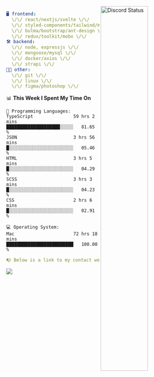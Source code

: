 
<a href="https://discord.com/users/279302975371870218" target="_blank">
    <img width="50%" align="right" alt="Discord Status" src="https://lanyard.cnrad.dev/api/279302975371870218?bg=161B22&borderRadius=5px%205px%200%200&hideTimestamp=true&idleMessage=Just%20chillin%27%20at%20the%20moment&animated=true">
</a>

```yaml
🖥️ frontend: 
  \/\/ react/nextjs/svelte \/\/
  \/\/ styled-components/tailwind/mui/
  \/\/ bulma/bootstrap/ant-design \/\/
  \/\/ redux/toolkit/mobx \/\/
🛠 backend: 
  \/\/ node, expressjs \/\/
  \/\/ mongoose/mysql \/\/
  \/\/ docker/axios \/\/
  \/\/ strapi \/\/
👨‍💻 other: 
  \/\/ git \/\/ 
  \/\/ linux \/\/
  \/\/ figma/photoshop \/\/
```
<!--START_SECTION:waka-->
📊 **This Week I Spent My Time On** 

```text
💬 Programming Languages: 
TypeScript               59 hrs 2 mins       ████████████████████░░░░░   81.65 % 
JSON                     3 hrs 56 mins       █░░░░░░░░░░░░░░░░░░░░░░░░   05.46 % 
HTML                     3 hrs 5 mins        █░░░░░░░░░░░░░░░░░░░░░░░░   04.29 % 
SCSS                     3 hrs 3 mins        █░░░░░░░░░░░░░░░░░░░░░░░░   04.23 % 
CSS                      2 hrs 6 mins        █░░░░░░░░░░░░░░░░░░░░░░░░   02.91 % 

💻 Operating System: 
Mac                      72 hrs 18 mins      █████████████████████████   100.00 % 
```


<!--END_SECTION:waka-->
```yaml
📭 Below is a link to my contact website 
```
<a href="https://mxns.xyz" target="_black"> <img src="https://img.shields.io/badge/website-161B22?style=for-the-badge&logo=About.me&logoColor=white"></img> <a/>
